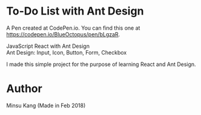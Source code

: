 # To-Do List with Ant Design
A Pen created at CodePen.io. You can find this one at https://codepen.io/BlueOctopus/pen/bLgzaR.

JavaScript React with Ant Design  
Ant Design: Input, Icon, Button, Form, Checkbox

I made this simple project for the purpose of learning React and Ant Design.

# Author
Minsu Kang (Made in Feb 2018)
